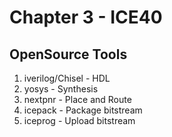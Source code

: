 # Chapter 3 - ICE40


## OpenSource Tools

1. iverilog/Chisel - HDL
2. yosys - Synthesis
3. nextpnr - Place and Route
4. icepack - Package bitstream
5. iceprog - Upload bitstream
